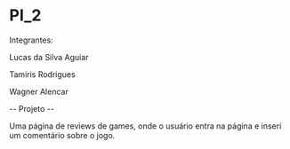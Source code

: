 # PI_2

Integrantes:

Lucas da Silva Aguiar

Tamiris Rodrigues

Wagner Alencar


-- Projeto --

Uma página de reviews de games, onde o usuário entra na página e inseri um comentário sobre o jogo.
